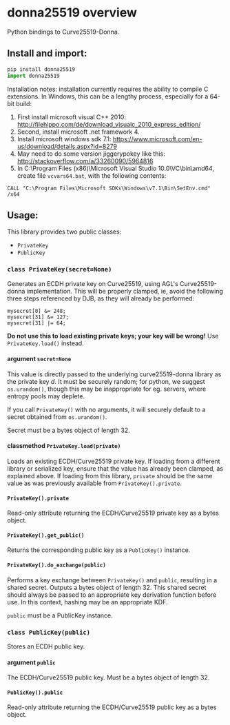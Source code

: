# donna25519 overview

Python bindings to Curve25519-Donna.

## Install and import:

```python
pip install donna25519
import donna25519
```

Installation notes: installation currently requires the ability to compile C extensions. In Windows, this can be a lengthy process, especially for a 64-bit build: 

1. First install microsoft visual C++ 2010: http://filehippo.com/de/download_visualc_2010_express_edition/
2. Second, install microsoft .net framework 4. 
3. Install microsoft windows sdk 7.1: https://www.microsoft.com/en-us/download/details.aspx?id=8279
4. May need to do some version jiggerypokey like this: http://stackoverflow.com/a/33260090/5964816
5. In C:\Program Files (x86)\Microsoft Visual Studio 10.0\VC\bin\amd64, create file ```vcvars64.bat```, with the following contents:

```
CALL "C:\Program Files\Microsoft SDKs\Windows\v7.1\Bin\SetEnv.cmd" /x64
```

## Usage:

This library provides two public classes:

+ ```PrivateKey```
+ ```PublicKey```

### ```class PrivateKey(secret=None)```

Generates an ECDH private key on Curve25519, using AGL's Curve25519-donna implementation. This will be properly clamped, ie, avoid the following three steps referenced by DJB, as they will already be performed:

```
mysecret[0] &= 248;
mysecret[31] &= 127;
mysecret[31] |= 64;
```

**Do not use this to load existing private keys; your key will be wrong!** Use ```PrivateKey.load()``` instead.

#### argument ```secret=None```

This value is directly passed to the underlying curve25519-donna library as the private key *d*. It must be securely random; for python, we suggest ```os.urandom()```, though this may be inappropriate for eg. servers, where entropy pools may deplete.

If you call ```PrivateKey()``` with no arguments, it will securely default to a secret obtained from ```os.urandom()```.

Secret must be a bytes object of length 32.

#### classmethod ```PrivateKey.load(private)```

Loads an existing ECDH/Curve25519 private key. If loading from a different library or serialized key, ensure that the value has already been clamped, as explained above. If loading from this library, ```private``` should be the same value as was previously available from ```PrivateKey().private```.

#### ```PrivateKey().private```

Read-only attribute returning the ECDH/Curve25519 private key as a bytes object.

#### ```PrivateKey().get_public()```

Returns the corresponding public key as a ```PublicKey()``` instance.

#### ```PrivateKey().do_exchange(public)```

Performs a key exchange between ```PrivateKey()``` and ```public```, resulting in a shared secret. Outputs a bytes object of length 32. This shared secret should always be passed to an appropriate key derivation function before use. In this context, hashing may be an appropriate KDF.

```public``` must be a PublicKey instance.

### ```class PublicKey(public)```

Stores an ECDH public key.

#### argument ```public```

The ECDH/Curve25519 public key. Must be a bytes object of length 32.

#### ```PublicKey().public```

Read-only attribute returning the ECDH/Curve25519 public key as a bytes object.